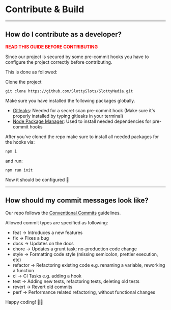 # Contribute & Build 

---

## How do I contribute as a developer?
<p style="color: red;"><b>READ THIS GUIDE BEFORE CONTRIBUTING</b></p>

Since our project is secured by some pre-commit hooks you have to configure the project correctly before contributing.

This is done as followed:

Clone the project

```git clone https://github.com/SlottySlots/SlottyMedia.git```

Make sure you have installed the following packages globally.

- <a href="https://gitleaks.io/">Gitleaks</a>: Needed for a secret scan pre-commit hook (Make sure it's properly installed by typing gitleaks in your terminal)
- <a href="https://www.npmjs.com/">Node Package Manager</a>: Used to install needed dependencies for pre-commit hooks

After you've cloned the repo make sure to install all needed packages for the hooks via:

```npm i```

and run:

```npm run init```

Now it should be configured 🚀

---

## How should my commit messages look like?

Our repo follows the <a href="https://www.conventionalcommits.org/en/v1.0.0/">Conventional Commits</a> guidelines.

Allowed commit types are specified as following:

- feat -> Introduces a new features
- fix -> Fixes a bug
- docs -> Updates on the docs
- chore -> Updates a grunt task; no-production code change
- style -> Formatting code style (missing semicolon, prettier execution, etc)
- refactor -> Refactoring existing code e.g. renaming a variable, reworking a function
- ci -> CI Tasks e.g. adding a hook
- test -> Adding new tests, refactoring tests, deleting old tests
- revert -> Revert old commits
- perf -> Performance related refactoring, without functional changes


Happy coding! 🥳🚀
